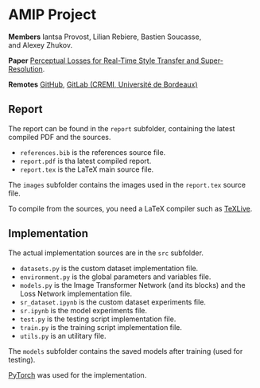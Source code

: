 # AMIP Project

**Members** Iantsa Provost, Lilian Rebiere, Bastien Soucasse, and Alexey Zhukov.

**Paper** [Perceptual Losses for Real-Time Style Transfer and Super-Resolution](https://arxiv.org/abs/1603.08155).

**Remotes** [GitHub](https://github.com/bastiensoucasse/amip-minimal), [GitLab (CREMI, Université de Bordeaux)](https://gitlab.emi.u-bordeaux.fr/bsoucasse/amip-project)

## Report

The report can be found in the `report` subfolder, containing the latest compiled PDF and the sources.

- `references.bib` is the references source file.
- `report.pdf` is tha latest compiled report.
- `report.tex` is the LaTeX main source file.

The `images` subfolder contains the images used in the `report.tex` source file.

To compile from the sources, you need a LaTeX compiler such as [TeXLive](https://www.tug.org/texlive).

## Implementation

The actual implementation sources are in the `src` subfolder.

- `datasets.py` is the custom dataset implementation file.
- `environment.py` is the global parameters and variables file.
- `models.py` is the Image Transformer Network (and its blocks) and the Loss Network implementation file.
- `sr_dataset.ipynb` is the custom dataset experiments file.
- `sr.ipynb` is the model experiments file.
- `test.py` is the testing script implementation file.
- `train.py` is the training script implementation file.
- `utils.py` is an utilitary file.

The `models` subfolder contains the saved models after training (used for testing).

[PyTorch](https://pytorch.org) was used for the implementation.
